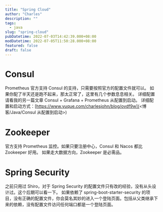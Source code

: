 ```yaml
---
title: "Spring Cloud"
author: "Charles"
description: ""
tags:
  - java
slug: "spring-cloud"
pubDatetime: 2022-07-03T14:42:39.000+08:00
modDatetime: 2022-07-05T11:50:28.000+08:00
featured: false
draft: false
---
```


# Consul

Prometheus 官方支持 Consul 的支持，只需要按照官方的配置文件就可以。
如果你配了半天还是跑不起来，那太正常了，这里有几个参数息息相关。
详细配置请看我的另一篇文章 Consul + Grafana + Prometheus 从配置到启动。
详细配置和启动方式：[https://www.yuque.com/charlesjohn/blog/ovdf9w](<博客/Java/Consul 从配置到启动>)

# Zookeeper

官方支持 Prometheus 监控。如果只要注册中心，Consul 和 Nacos 都比 Zookeeper 好用。
如果走大数据方向，Zookeeper 是必需品。

# Spring Security

之前只用过 Shiro，对于 Spring Security 的配置文件只有改的经验，没有从头设计过。这个后期可以看一下。
如果依赖了 spring-boot-starter-security 的项目，没有正确的配置文件，你会莫名其妙的进入一个登陆页面。包括从父类继承下来的依赖，没有配置文件访问任何端口都是一个登陆页面。
